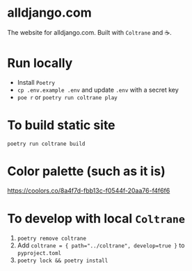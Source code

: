 # alldjango.com

The website for alldjango.com. Built with `Coltrane` and ☕️.

# Run locally

- Install `Poetry`
- `cp .env.example .env` and update `.env` with a secret key
- `poe r` or `poetry run coltrane play`

# To build static site

`poetry run coltrane build`

# Color palette (such as it is)

https://coolors.co/8a4f7d-fbb13c-f0544f-20aa76-f4f6f6

# To develop with local `Coltrane`

1. `poetry remove coltrane`
1. Add `coltrane = { path="../coltrane", develop=true }` to `pyproject.toml`
1. `poetry lock && poetry install`
